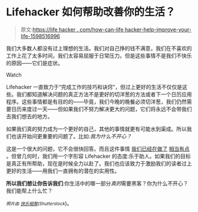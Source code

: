 # Lifehacker 如何帮助改善你的生活？

> 原文:[https://life hacker . com/how-can-life hacker-help-improve-your-life-1598516996](https://lifehacker.com/how-can-lifehacker-help-improve-your-life-1598516996)

我们大多数人都没有过上理想的生活。我们对自己挣的钱不满意，我们在不喜欢的工作上花了太多时间，我们太容易屈服于日常压力。但是这些事情不是我们不快乐的原因——它们是症状。

Watch

Lifehacker 一直致力于“完成工作的技巧和诀窍”，但过上更好的生活不仅仅是这些。我们都知道解决问题的真正方法不是更好的切洋葱的方法或者下一个日历应用程序。这些事情都是有目的的——毕竟，我们今晚的晚餐必须切洋葱，我们仍然需要日历来度过一天——但如果我们不努力解决更大的问题，它们将永远不会带我们去我们想去的地方。

如果我们真的努力成为一个更好的自己，其他的事情就更有可能水到渠成。所以我们也该开始问更重要的问题了。比如:*我为什么不开心？*

这是一个很大的问题，它不会很快回答。而且这件事情 [我们已经在做了](https://lifehacker.com/how-to-move-past-failure-1597951611) [相当有点](http://lifehacker.com/five-lessons-i-learned-from-dealing-with-depression-1595249546) 。但曾几何时，我们用一个字形容 Lifehacker 的态度:乐于助人。如果我们的目标是真正有所帮助，现在是时候全力以赴了。我们也应该致力于激励我们的读者过上更好的生活——用我们一直拥有的潜在的实用性。

**所以我们想让你告诉我们**:你生活中的哪一部分*真的*需要黑客？你为什么不开心？我们能帮上什么忙？

<small>*照片由*</small> [<small>*快乐相聚*</small>](http://www.shutterstock.com/pic.mhtml?id=173714276)<small>*(Shutterstock*</small>)。
